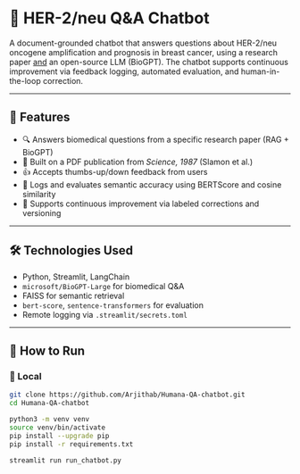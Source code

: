 # 🧬 HER-2/neu Q&A Chatbot

A document-grounded chatbot that answers questions about HER-2/neu oncogene amplification and prognosis in breast cancer, using a research paper [and](https://www.researchgate.net/profile/Gary-Clark/publication/19364043_Slamon_DJ_Clark_GM_Wong_SG_Levin_WJ_Ullrich_A_McGuire_WLHuman_breast_cancer_correlation_of_relapse_and_survival_with_amplification_of_the_HER-2neu_oncogene_Science_Wash_DC_235_177-182/links/0046352b85f241a532000000/Slamon-DJ-Clark-GM-Wong-SG-Levin-WJ-Ullrich-A-McGuire-WLHuman-breast-cancer-correlation-of-relapse-and-survival-with-amplification-of-the-HER-2-neu-oncogene-Science-Wash-DC-235-177-182.pdf) an open-source LLM (BioGPT). The chatbot supports continuous improvement via feedback logging, automated evaluation, and human-in-the-loop correction.

---

## 🚀 Features

- 🔍 Answers biomedical questions from a specific research paper (RAG + BioGPT)
- 📄 Built on a PDF publication from *Science, 1987* (Slamon et al.)
- 👍 Accepts thumbs-up/down feedback from users
- 🧪 Logs and evaluates semantic accuracy using BERTScore and cosine similarity
- 🔁 Supports continuous improvement via labeled corrections and versioning

---

## 🛠️ Technologies Used

- Python, Streamlit, LangChain
- `microsoft/BioGPT-Large` for biomedical Q&A
- FAISS for semantic retrieval
- `bert-score`, `sentence-transformers` for evaluation
- Remote logging via `.streamlit/secrets.toml`

---

## 💬 How to Run

### 📍 Local

```bash
git clone https://github.com/Arjithab/Humana-QA-chatbot.git
cd Humana-QA-chatbot

python3 -m venv venv
source venv/bin/activate
pip install --upgrade pip
pip install -r requirements.txt

streamlit run run_chatbot.py

